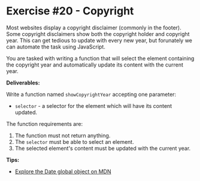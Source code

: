 # Exercise #20 - Copyright

Most websites display a copyright disclaimer (commonly in the footer). Some copyright disclaimers show both the copyright holder and copyright year. This can get tedious to update with every new year, but forunately we can automate the task using JavaScript.

You are tasked with writing a function that will select the element containing the copyright year and automatically update its content with the current year.

**Deliverables:**

Write a function named `showCopyrightYear` accepting one parameter:

* `selector` - a selector for the element which will have its content updated.

The function requirements are:

1. The function must not return anything.
2. The `selector` must be able to select an element.
3. The selected element's content must be updated with the current year.

**Tips:**

* [Explore the Date global object on MDN](https://developer.mozilla.org/en-US/docs/Web/JavaScript/Reference/Global_Objects/Date)

